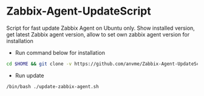 # Zabbix-Agent-UpdateScript
Script for fast update Zabbix Agent on Ubuntu only.
Show installed version, get latest Zabbix agent version, allow to set own zabbix agent version for installation

* Run command below for installation
```sh
cd $HOME && git clone -v https://github.com/anvme/Zabbix-Agent-UpdateScript.git zabbixagentupdater && cd ./zabbixagentupdater && chmod +x ./update-zabbix-agent.sh
```
* Run update
```sh
/bin/bash ./update-zabbix-agent.sh
```
